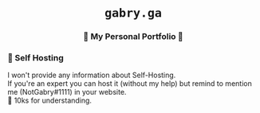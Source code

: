 <div align="center">

# `gabry.ga`
### 🍿 My Personal Portfolio 🍪

</div>


### 🎯 Self Hosting 
I won't provide any information about Self-Hosting.  
If you're an expert you can host it (without my help) but remind to mention me (NotGabry#1111) in your website.  
💙 10ks for understanding.
